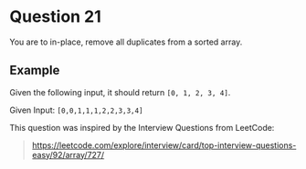 # Question 21

You are to in-place, remove all duplicates from a sorted array.

## Example

Given the following input, it should return `[0, 1, 2, 3, 4]`.

Given Input: `[0,0,1,1,1,2,2,3,3,4]`

This question was inspired by the Interview Questions from LeetCode:
> https://leetcode.com/explore/interview/card/top-interview-questions-easy/92/array/727/
